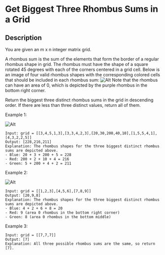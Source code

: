 # Get Biggest Three Rhombus Sums in a Grid
## Description

You are given an m x n integer matrix grid​​​.

A rhombus sum is the sum of the elements that form the border of a regular rhombus shape in grid​​​. The rhombus must have the shape of a square rotated 45 degrees with each of the corners centered in a grid cell. Below is an image of four valid rhombus shapes with the corresponding colored cells that should be included in each rhombus sum:
![Alt](https://assets.leetcode.com/uploads/2021/04/23/pc73-q4-desc-2.png)
Note that the rhombus can have an area of 0, which is depicted by the purple rhombus in the bottom right corner.

Return the biggest three distinct rhombus sums in the grid in descending order. If there are less than three distinct values, return all of them.

 

Example 1:

![Alt](https://assets.leetcode.com/uploads/2021/04/23/pc73-q4-ex1.png)
```
Input: grid = [[3,4,5,1,3],[3,3,4,2,3],[20,30,200,40,10],[1,5,5,4,1],[4,3,2,2,5]]
Output: [228,216,211]
Explanation: The rhombus shapes for the three biggest distinct rhombus sums are depicted above.
- Blue: 20 + 3 + 200 + 5 = 228
- Red: 200 + 2 + 10 + 4 = 216
- Green: 5 + 200 + 4 + 2 = 211
```
Example 2:

![Alt](https://assets.leetcode.com/uploads/2021/04/23/pc73-q4-ex2.png)
```
Input: grid = [[1,2,3],[4,5,6],[7,8,9]]
Output: [20,9,8]
Explanation: The rhombus shapes for the three biggest distinct rhombus sums are depicted above.
- Blue: 4 + 2 + 6 + 8 = 20
- Red: 9 (area 0 rhombus in the bottom right corner)
- Green: 8 (area 0 rhombus in the bottom middle)
```

Example 3:

```
Input: grid = [[7,7,7]]
Output: [7]
Explanation: All three possible rhombus sums are the same, so return [7].

```
